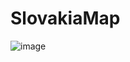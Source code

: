 # SlovakiaMap
![image](https://github.com/ArkadySK/SlovakiaMap/assets/74670743/c7142cb9-717d-4e4c-90b2-29cb31cc5357)
